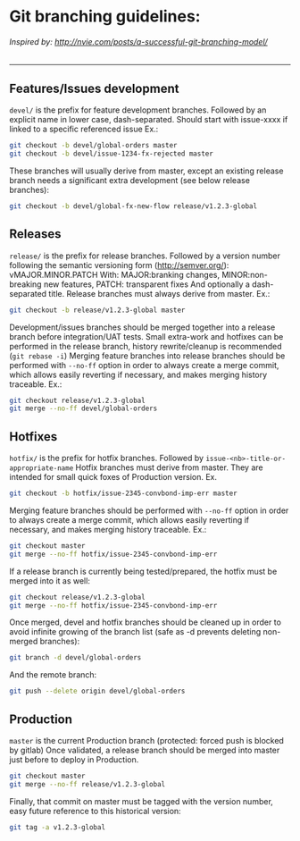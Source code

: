 Git branching guidelines:
=========================
###### Inspired by: http://nvie.com/posts/a-successful-git-branching-model/
---

## Features/Issues development
`devel/` 
is the prefix for feature development branches.
Followed by an explicit name in lower case, dash-separated.
Should start with issue-xxxx if linked to a specific referenced issue
Ex.:
```bash
git checkout -b devel/global-orders master
git checkout -b devel/issue-1234-fx-rejected master
```
These branches will usually derive from master, except an existing release branch needs a significant extra development (see below release branches):
```bash
git checkout -b devel/global-fx-new-flow release/v1.2.3-global
```

## Releases
`release/`
is the prefix for release branches.
Followed by a version number following the semantic versioning form (http://semver.org/): vMAJOR.MINOR.PATCH
With: MAJOR:branking changes, MINOR:non-breaking new features, PATCH: transparent fixes
And optionally a dash-separated title.
Release branches must always derive from master.
Ex.:
```bash
git checkout -b release/v1.2.3-global master
```
Development/issues branches should be merged together into a release branch before integration/UAT tests.
Small extra-work and hotfixes can be performed in the release branch, history rewrite/cleanup is recommended (`git rebase -i`)
Merging feature branches into release branches should be performed with `--no-ff` option in order to always create a merge commit, which allows easily reverting if necessary, and makes merging history traceable.
Ex.:
```bash
git checkout release/v1.2.3-global
git merge --no-ff devel/global-orders
```

## Hotfixes
`hotfix/`
is the prefix for hotfix branches.
Followed by `issue-<nb>-title-or-appropriate-name`
Hotfix branches must derive from master. They are intended for small quick foxes of Production version.
Ex.
```bash
git checkout -b hotfix/issue-2345-convbond-imp-err master
```
Merging feature branches should be performed with `--no-ff` option in order to always create a merge commit, which allows easily reverting if necessary, and makes merging history traceable.
Ex.:
```bash
git checkout master
git merge --no-ff hotfix/issue-2345-convbond-imp-err
```
If a release branch is currently being tested/prepared, the hotfix must be merged into it as well:
```bash
git checkout release/v1.2.3-global
git merge --no-ff hotfix/issue-2345-convbond-imp-err
```
Once merged, devel and hotfix branches should be cleaned up in order to avoid infinite growing of the branch list (safe as -d prevents deleting non-merged branches):
```bash
git branch -d devel/global-orders
```
And the remote branch:
```bash
git push --delete origin devel/global-orders
```

## Production
`master`
is the current Production branch (protected: forced push is blocked by gitlab)
Once validated, a release branch should be merged into master just before to deploy in Production.
```bash
git checkout master
git merge --no-ff release/v1.2.3-global
```
Finally, that commit on master must be tagged with the version number, easy future reference to this historical version:
```bash
git tag -a v1.2.3-global
```
